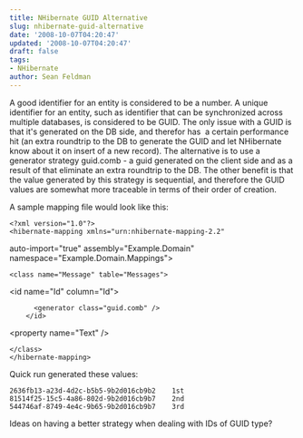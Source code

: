 ```yaml
---
title: NHibernate GUID Alternative
slug: nhibernate-guid-alternative
date: '2008-10-07T04:20:47'
updated: '2008-10-07T04:20:47'
draft: false
tags:
- NHibernate
author: Sean Feldman
---
```



A good identifier for an entity is considered to be a number. A unique identifier for an entity, such as identifier that can be synchronized across multiple databases, is considered to be GUID. The only issue with a GUID is that it's generated on the DB side, and therefor has  a certain performance hit (an extra roundtrip to the DB to generate the GUID and let NHibernate know about it on insert of a new record). The alternative is to use a generator strategy guid.comb - a guid generated on the client side and as a result of that eliminate an extra roundtrip to the DB. The other benefit is that the value generated by this strategy is sequential, and therefore the GUID values are somewhat more traceable in terms of their order of creation.

A sample mapping file would look like this:

```
<?xml version="1.0"?>
<hibernate-mapping xmlns="urn:nhibernate-mapping-2.2"
```
<span class="attr">auto-import</span><span class="kwrd">=&quot;true&quot;</span> 
               <span class="attr">assembly</span><span class="kwrd">=&quot;Example.Domain&quot;</span> 
               <span class="attr">namespace</span><span class="kwrd">=&quot;Example.Domain.Mappings&quot;</span><span class="kwrd">&gt;</span>
```
<class name="Message" table="Messages">
```
<span class="kwrd">&lt;</span><span class="html">id</span> <span class="attr">name</span><span class="kwrd">=&quot;Id&quot;</span> <span class="attr">column</span><span class="kwrd">=&quot;Id&quot;</span><span class="kwrd">&gt;</span>
```
      <generator class="guid.comb" />
    </id>
```
<span class="kwrd">&lt;</span><span class="html">property</span> <span class="attr">name</span><span class="kwrd">=&quot;Text&quot;</span> <span class="kwrd">/&gt;</span>
```
</class>
</hibernate-mapping>
```

Quick run generated these values:

```
2636fb13-a23d-4d2c-b5b5-9b2d016cb9b2    1st
81514f25-15c5-4a86-802d-9b2d016cb9b7    2nd
544746af-8749-4e4c-9b65-9b2d016cb9b7    3rd
```

Ideas on having a better strategy when dealing with IDs of GUID type?



